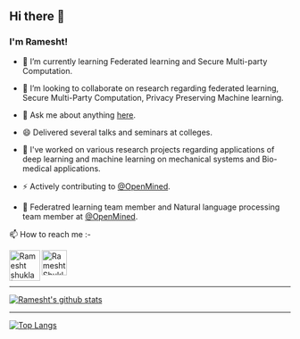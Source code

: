 ## Hi there 👋


### I'm Ramesht!


- 🔭 I’m currently learning Federated learning and Secure Multi-party Computation.
- 👯 I’m looking to collaborate on research regarding federated learning, Secure Multi-Party Computation, Privacy Preserving Machine learning.
- 💬 Ask me about anything [here](https://github.com/ramesht007/ramesht007/issues/1).
- 😄 Delivered several talks and seminars at colleges.
- 🌱 I've worked on various research projects regarding applications of deep learning and machine learning on mechanical systems and Bio-medical applications.

- ⚡ Actively contributing to [@OpenMined](https://github.com/OpenMined).

- 🌱 Federatred learning team member and Natural language processing team member at [@OpenMined](https://github.com/OpenMined).


📫 How to reach me :- 

<a href="https://www.linkedin.com/in/ramesht-3704">
  <img align="left" alt="Ramesht shukla | Linkedin" width="55px" src="https://raw.githubusercontent.com/ramesht007/ramesht007/master/assets/linkedIN.svg" />
</a>
<a href="https://twitter.com/rameshtshukla">
  <img align="left" alt="Ramesht Shukla | twitter" width="45px" src="https://raw.githubusercontent.com/ramesht007/ramesht007/master/assets/twitter.svg" />
</a>

<br />
<br />
<br />

---

[![Ramesht's github stats](https://github-readme-stats.vercel.app/api?username=ramesht007&count_private=true&show_icons=true&hide_border=true)](https://github.com/anuraghazra/github-readme-stats)

---

[![Top Langs](https://github-readme-stats.vercel.app/api/top-langs/?username=ramesht007&layout=compact&hide_border=true)](https://github.com/anuraghazra/github-readme-stats)



<!-- 🌱 I’m currently learning ...- 👯 I’m looking to collaborate on ...- 🤔 I’m looking for help with ...-->
